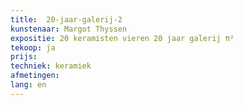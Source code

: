 ```yaml
---
title:  20-jaar-galerij-2
kunstenaar: Margot Thyssen
expositie: 20 keramisten vieren 20 jaar galerij π²
tekoop: ja
prijs: 
techniek: keramiek
afmetingen: 
lang: en
---
```

